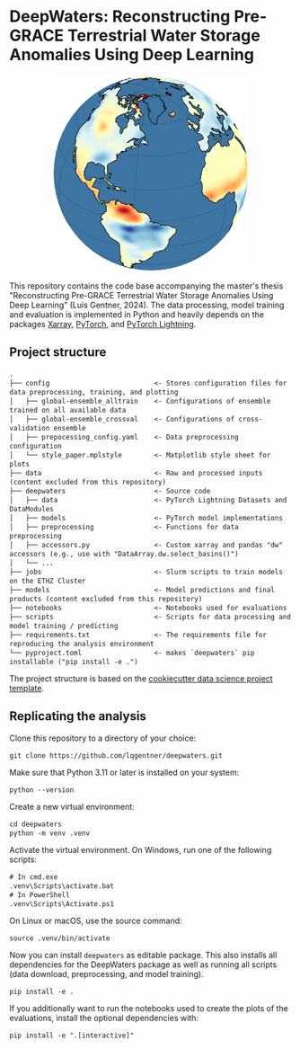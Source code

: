 # DeepWaters: Reconstructing Pre-GRACE Terrestrial Water Storage Anomalies Using Deep Learning
<p align="center">
    <img src="earth_header.png" alt="Globe of TWS reconstruction" title="Model architecture" width="350"/>
<p align="center">

This repository contains the code base accompanying the master's thesis "Reconstructing Pre-GRACE Terrestrial Water Storage Anomalies Using Deep Learning" (Luis Gentner, 2024). The data processing, model training and evaluation is implemented in Python and heavily depends on the packages [Xarray](https://docs.xarray.dev/en/stable/), [PyTorch](https://pytorch.org/docs/stable/index.html), and [PyTorch Lightning](https://lightning.ai/docs/pytorch/stable/).

## Project structure

    .
    ├── config                          <- Stores configuration files for data preprocessing, training, and plotting
    │   ├── global-ensemble_alltrain    <- Configurations of ensemble trained on all available data
    │   ├── global-ensemble_crossval    <- Configurations of cross-validation ensemble
    │   ├── prepocessing_config.yaml    <- Data preprocessing configuration
    │   └── style_paper.mplstyle        <- Matplotlib style sheet for plots
    ├── data                            <- Raw and processed inputs (content excluded from this repository)
    ├── deepwaters                      <- Source code 
    │   ├── data                        <- PyTorch Lightning Datasets and DataModules
    │   ├── models                      <- PyTorch model implementations
    │   ├── preprocessing               <- Functions for data preprocessing
    │   ├── accessors.py                <- Custom xarray and pandas "dw" accessors (e.g., use with "DataArray.dw.select_basins()")
    │   └── ...
    ├── jobs                            <- Slurm scripts to train models on the ETHZ Cluster
    ├── models                          <- Model predictions and final products (content excluded from this repository)
    ├── notebooks                       <- Notebooks used for evaluations
    ├── scripts                         <- Scripts for data processing and model training / predicting
    ├── requirements.txt                <- The requirements file for reproducing the analysis environment
    └── pyproject.toml                  <- makes `deepwaters` pip installable ("pip install -e .")

The project structure is based on the [cookiecutter data science project template](https://drivendata.github.io/cookiecutter-data-science/).

## Replicating the analysis

Clone this repository to a directory of your choice:

    git clone https://github.com/lqgentner/deepwaters.git

Make sure that Python 3.11 or later is installed on your system:

    python --version

Create a new virtual environment:

    cd deepwaters
    python -m venv .venv

Activate the virtual environment. On Windows, run one of the following scripts:

    # In cmd.exe
    .venv\Scripts\activate.bat
    # In PowerShell
    .venv\Scripts\Activate.ps1

On Linux or macOS, use the source command:

    source .venv/bin/activate

Now you can install `deepwaters` as editable package. This also installs all dependencies for the DeepWaters package as well as running all scripts (data download, preprocessing, and model training).

    pip install -e .

If you additionally want to run the notebooks used to create the plots of the evaluations, install the optional dependencies with:

    pip install -e ".[interactive]"
